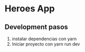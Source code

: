 # Heroes App

## Development pasos

1. instalar dependencias con yarn
2. Iniciar proyecto con yarn run dev